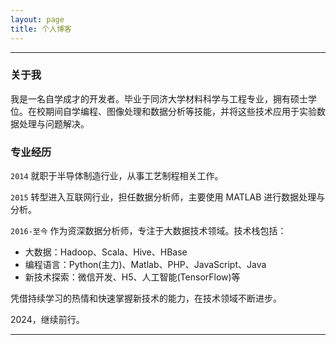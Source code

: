 ```yaml
---
layout: page
title: 个人博客
---
```

---

### 关于我

我是一名自学成才的开发者。毕业于同济大学材料科学与工程专业，拥有硕士学位。在校期间自学编程、图像处理和数据分析等技能，并将这些技术应用于实验数据处理与问题解决。

### 专业经历

`2014` 就职于半导体制造行业，从事工艺制程相关工作。

`2015` 转型进入互联网行业，担任数据分析师，主要使用 MATLAB 进行数据处理与分析。

`2016-至今` 作为资深数据分析师，专注于大数据技术领域。技术栈包括：

- 大数据：Hadoop、Scala、Hive、HBase
- 编程语言：Python(主力)、Matlab、PHP、JavaScript、Java
- 新技术探索：微信开发、H5、人工智能(TensorFlow)等

凭借持续学习的热情和快速掌握新技术的能力，在技术领域不断进步。

2024，继续前行。

---
